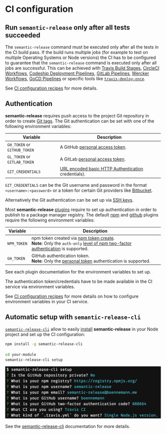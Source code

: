# CI configuration

## Run `semantic-release` only after all tests succeeded

The `semantic-release` command must be executed only after all the tests in the CI build pass. If the build runs multiple jobs (for example to test on multiple Operating Systems or Node versions) the CI has to be configured to guarantee that the `semantic-release` command is executed only after all jobs are successful. This can be achieved with [Travis Build Stages](https://docs.travis-ci.com/user/build-stages), [CircleCI Workflows](https://circleci.com/docs/2.0/workflows), [Codeship Deployment Pipelines](https://documentation.codeship.com/basic/builds-and-configuration/deployment-pipelines), [GitLab Pipelines](https://docs.gitlab.com/ee/ci/pipelines.html#introduction-to-pipelines-and-jobs), [Wercker Workflows](http://devcenter.wercker.com/docs/workflows), [GoCD Pipelines](https://docs.gocd.org/current/introduction/concepts_in_go.html#pipeline) or specific tools like [`travis-deploy-once`](https://github.com/semantic-release/travis-deploy-once).

See [CI configuration recipes](../recipes/README.md#ci-configurations) for more details.

## Authentication

**semantic-release** requires push access to the project Git repository in order to create [Git tags](https://git-scm.com/book/en/v2/Git-Basics-Tagging). The Git authentication can be set with one of the following environment variables:

| Variable                     | Description                                                                                                                   |
|------------------------------|-------------------------------------------------------------------------------------------------------------------------------|
| `GH_TOKEN` or `GITHUB_TOKEN` | A GitHub [personal access token](https://help.github.com/articles/creating-a-personal-access-token-for-the-command-line).     |
| `GL_TOKEN` or `GITLAB_TOKEN` | A GitLab [personal access token](https://docs.gitlab.com/ce/user/profile/personal_access_tokens.html).                        |
| `GIT_CREDENTIALS`            | [URL encoded basic HTTP Authentication](https://en.wikipedia.org/wiki/Basic_access_authentication#URL_encoding) credentials). |

`GIT_CREDENTIALS` can be the Git username and password in the format `<username>:<password>` or a token for certain Git providers like [Bitbucket](https://confluence.atlassian.com/bitbucketserver/personal-access-tokens-939515499.html).

Alternatively the Git authentication can be set up via [SSH keys](../recipes/git-auth-ssh-keys.md).

Most **semantic-release** [plugins](plugins.md) require to set up authentication in order to publish to a package manager registry. The default [npm](https://github.com/semantic-release/npm#environment-variables) and [github](https://github.com/semantic-release/github#environment-variables) plugins require the following environment variables:

| Variable    | Description                                                                                                                                                                                                                                                                                                               |
|-------------|---------------------------------------------------------------------------------------------------------------------------------------------------------------------------------------------------------------------------------------------------------------------------------------------------------------------------|
| `NPM_TOKEN` | npm token created via [npm token create](https://docs.npmjs.com/getting-started/working_with_tokens#how-to-create-new-tokens).<br/>**Note**: Only the `auth-only` [level of npm two-factor authentication](https://docs.npmjs.com/getting-started/using-two-factor-authentication#levels-of-authentication) is supported. |
| `GH_TOKEN`  | GitHub authentication token.<br/>**Note**: Only the [personal token](https://help.github.com/articles/creating-a-personal-access-token-for-the-command-line) authentication is supported.                                                                                                                                 |

See each plugin documentation for the environment variables to set up.

The authentication token/credentials have to be made available in the CI service via environment variables.

See [CI configuration recipes](../recipes/README.md#ci-configurations) for more details on how to configure environment variables in your CI service.

## Automatic setup with `semantic-release-cli`

[`semantic-release-cli`](https://github.com/semantic-release/cli) allow to easily [install](installation.md) **semantic-release** in your Node project and set up the CI configuration:

```bash
npm install -g semantic-release-cli

cd your-module
semantic-release-cli setup
```

![dialogue](media/semantic-release-cli.png)

See the [semantic-release-cli](https://github.com/semantic-release/cli#what-it-does) documentation for more details.
